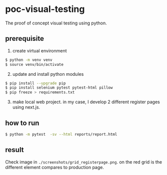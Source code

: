 # poc-visual-testing
The proof of concept visual testing using python.
## prerequisite
1. create virtual environment
```sh
$ python -m venv venv
$ source venv/bin/activate
```
2. update and install python modules
```sh
$ pip install --upgrade pip
$ pip install selenium pytest pytest-html pillow
$ pip freeze > requirements.txt
```
3. make local web project. in my case, I develop 2 different register pages using next.js.

## how to run
```sh
$ python -m pytest  -sv --html reports/report.html
```

## result
Check image in `./screenshots/grid_registerpage.png`. on the red grid is the different element compares to production page.
